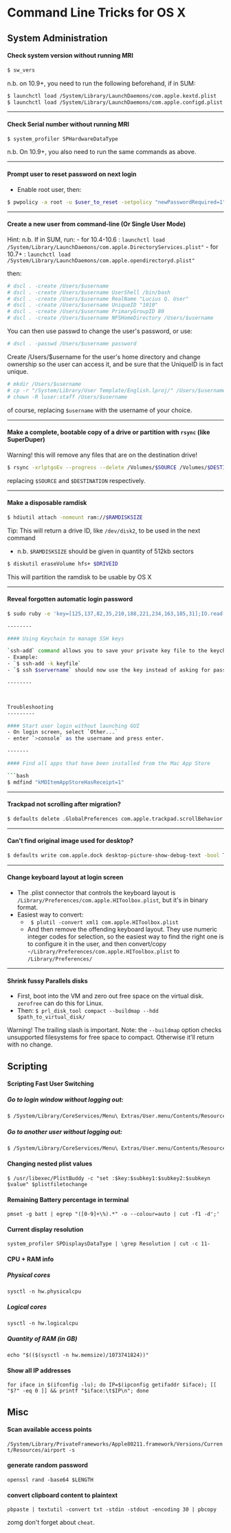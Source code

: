 Command Line Tricks for OS X 
================

System Administration
---------

#### Check system version without running MRI

```bash
$ sw_vers
```

n.b. on 10.9+, you need to run the following beforehand, if in SUM:
```bash
$ launchctl load /System/Library/LaunchDaemons/com.apple.kextd.plist
$ launchctl load /System/Library/LaunchDaemons/com.apple.configd.plist
```
------
#### Check Serial number without running MRI

```bash
$ system_profiler SPHardwareDataType
```
n.b. On 10.9+, you also need to run the same commands as above.

------

#### Prompt user to reset password on next login

- Enable root user, then:

```bash
$ pwpolicy -a root -u $user_to_reset -setpolicy "newPasswordRequired=1"
```
------

#### Create a new user from command-line (Or Single User Mode)

Hint: n.b. If in SUM, run:
	- for 10.4-10.6 : `launchctl load /System/Library/LaunchDaemons/com.apple.DirectoryServices.plist"`
	- for 10.7+ : `launchctl load /System/Library/LaunchDaemons/com.apple.opendirectoryd.plist"`

then:

```bash
# dscl . -create /Users/$username
# dscl . -create /Users/$username UserShell /bin/bash
# dscl . -create /Users/$username RealName "Lucius Q. User"
# dscl . -create /Users/$username UniqueID "1010"
# dscl . -create /Users/$username PrimaryGroupID 80
# dscl . -create /Users/$username NFSHomeDirectory /Users/$username
```

You can then use passwd to change the user's password, or use:

```bash
# dscl . -passwd /Users/$username password
```

Create /Users/$username for the user's home directory and change ownership so the user can access it, and be sure that the UniqueID is in fact unique.
```bash
# mkdir /Users/$username
# cp -r "/System/Library/User Template/English.lproj/" /Users/$username
# chown -R luser:staff /Users/$username
```

of course, replacing `$username` with the username of your choice. 

------

#### Make a complete, bootable copy of a drive or partition with `rsync` (like SuperDuper)

Warning! this will remove any files that are on the destination drive!

```bash
$ rsync -xrlptgoEv --progress --delete /Volumes/$SOURCE /Volumes/$DESTINATION
```
replacing `$SOURCE` and `$DESTINATION` respectively.

-------

#### Make a disposable ramdisk

```bash
$ hdiutil attach -nomount ram://$RAMDISKSIZE
``` 
Tip: This will return a drive ID, like `/dev/disk2`, to be used in the next command
- n.b. `$RAMDISKSIZE` should be given in quantity of 512kb sectors

```bash
$ diskutil eraseVolume hfs+ $DRIVEID
``` 
This will partition the ramdisk to be usable by OS X

--------

#### Reveal forgotten automatic login password

```bash
$ sudo ruby -e 'key=[125,137,82,35,210,188,221,234,163,185,31];IO.read("/etc/kcpassword").bytes.each_with_index{|b,i|break if key.include?(b);print [b^key[i%key.size]].pack("U*")}'```

--------

#### Using Keychain to manage SSH keys

`ssh-add` command allows you to save your private key file to the keychain instead of using `~/.ssh/`
- Example:
- `$ ssh-add -k keyfile`
- `$ ssh $servername` should now use the key instead of asking for password.

--------



Troubleshooting
---------

#### Start user login without launching GUI
- On login screen, select `Other...`
- enter `>console` as the username and press enter.

-------

#### Find all apps that have been installed from the Mac App Store

```bash
$ mdfind "kMDItemAppStoreHasReceipt=1"
```

------

#### Trackpad not scrolling after migration?

```bash
$ defaults delete .GlobalPreferences com.apple.trackpad.scrollBehavior
```

------

#### Can't find original image used for desktop?

```bash
$ defaults write com.apple.dock desktop-picture-show-debug-text -bool TRUE; killall Dock
```

------

#### Change keyboard layout at login screen

- The .plist connector that controls the keyboard layout is `/Library/Preferences/com.apple.HIToolbox.plist`, but it's in binary format. 
- Easiest way to convert:
	+ ` $ plutil -convert xml1 com.apple.HIToolbox.plist`
	+ And then remove the offending keyboard layout.  They use numeric integer codes for selection, so the easiest way to find the right one is to configure it in the user, and then convert/copy `~/Library/Preferences/com.apple.HIToolbox.plist` to `/Library/Preferences/`

------

#### Shrink fussy Parallels disks

- First, boot into the VM and zero out free space on the virtual disk. `zerofree` can do this for Linux.
- Then: 
`$ prl_disk_tool compact --buildmap --hdd $path_to_virtual_disk/`

Warning! The trailing slash is important. 
Note: the `--buildmap` option checks unsupported filesystems for free space to compact. Otherwise it'll return with no change.


Scripting
----------

#### Scripting Fast User Switching

##### Go to login window without logging out:
```bash
$ /System/Library/CoreServices/Menu\ Extras/User.menu/Contents/Resources/CGSession -suspend
```

##### Go to another user without logging out:
```bash
$ /System/Library/CoreServices/Menu\ Extras/User.menu/Contents/Resources/CGSession -switchToUserID $UID_OR_SHORTNAME
```


#### Changing nested plist values

```
$ /usr/libexec/PlistBuddy -c "set :$key:$subkey1:$subkey2:$subkeyn $value" $plistfiletochange
```

#### Remaining Battery percentage in terminal
`pmset -g batt | egrep "([0-9]+\%).*" -o --colour=auto | cut -f1 -d';'`

#### Current display resolution
`system_profiler SPDisplaysDataType | \grep Resolution | cut -c 11-`

#### CPU + RAM info
##### Physical cores
`sysctl -n hw.physicalcpu`
##### Logical cores
`sysctl -n hw.logicalcpu`
##### Quantity of RAM (in GB)
`echo "$(($(sysctl -n hw.memsize)/1073741824))"`

#### Show all IP addresses

`for iface in $(ifconfig -lu); do IP=$(ipconfig getifaddr $iface); [[ "$?" -eq 0 ]] && printf "$iface:\t$IP\n"; done`

## Misc

#### Scan available access points

`/System/Library/PrivateFrameworks/Apple80211.framework/Versions/Current/Resources/airport -s`

#### generate random password

`openssl rand -base64 $LENGTH`

#### convert clipboard content to plaintext

`pbpaste | textutil -convert txt -stdin -stdout -encoding 30 | pbcopy`

zomg don't forget about `cheat`.


